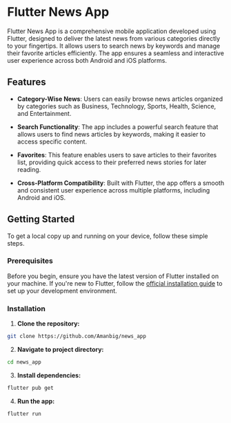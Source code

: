 # Flutter News App

Flutter News App is a comprehensive mobile application developed using Flutter, designed to deliver the latest news from various categories directly to your fingertips. It allows users to search news by keywords and manage their favorite articles efficiently. The app ensures a seamless and interactive user experience across both Android and iOS platforms.

## Features

- **Category-Wise News**: Users can easily browse news articles organized by categories such as Business, Technology, Sports, Health, Science, and Entertainment.

- **Search Functionality**: The app includes a powerful search feature that allows users to find news articles by keywords, making it easier to access specific content.

- **Favorites**: This feature enables users to save articles to their favorites list, providing quick access to their preferred news stories for later reading.

- **Cross-Platform Compatibility**: Built with Flutter, the app offers a smooth and consistent user experience across multiple platforms, including Android and iOS.

## Getting Started

To get a local copy up and running on your device, follow these simple steps.

### Prerequisites

Before you begin, ensure you have the latest version of Flutter installed on your machine. If you're new to Flutter, follow the [official installation guide](https://flutter.dev/docs/get-started/install) to set up your development environment.

### Installation

1. **Clone the repository:**

```bash
git clone https://github.com/Amanbig/news_app
```

2. **Navigate to project directory:**

```bash
cd news_app
```

3. **Install dependencies:**

```bash
flutter pub get
```

4. **Run the app:**

```bash
flutter run
```
